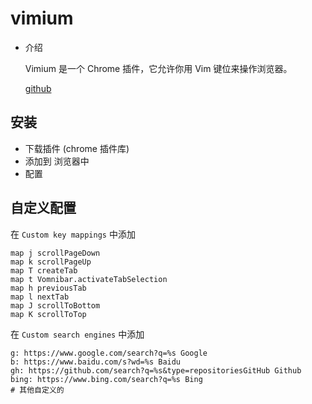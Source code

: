 # vimium

- 介绍

  Vimium 是一个 Chrome 插件，它允许你用 Vim 键位来操作浏览器。

  [github](https://github.com/philc/vimium)

## 安装

  - 下载插件 (chrome 插件库)
  - 添加到 浏览器中
  - 配置

## 自定义配置

在 `Custom key mappings` 中添加

```vimrc
map j scrollPageDown
map k scrollPageUp
map T createTab
map t Vomnibar.activateTabSelection
map h previousTab
map l nextTab
map J scrollToBottom
map K scrollToTop
```

在 `Custom search engines` 中添加

```
g: https://www.google.com/search?q=%s Google
b: https://www.baidu.com/s?wd=%s Baidu
gh: https://github.com/search?q=%s&type=repositoriesGitHub Github
bing: https://www.bing.com/search?q=%s Bing
# 其他自定义的
```
